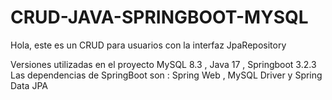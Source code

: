 ﻿# CRUD-JAVA-SPRINGBOOT-MYSQL
Hola, este es un CRUD para 
usuarios con la interfaz JpaRepository


Versiones utilizadas en el proyecto
MySQL 8.3 ,
Java 17 , 
Springboot 3.2.3
Las dependencias de SpringBoot son : Spring Web , MySQL Driver y Spring Data JPA

